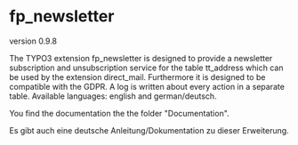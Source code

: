 # fp_newsletter

version 0.9.8

The TYPO3 extension fp_newsletter is designed to provide a newsletter subscription and unsubscription service for the table tt_address which can be used
by the extension direct_mail. Furthermore it is designed to be compatible with the GDPR. A log is written about every action in a separate table.
Available languages: english and german/deutsch.

You find the documentation the the folder "Documentation".

Es gibt auch eine deutsche Anleitung/Dokumentation zu dieser Erweiterung.